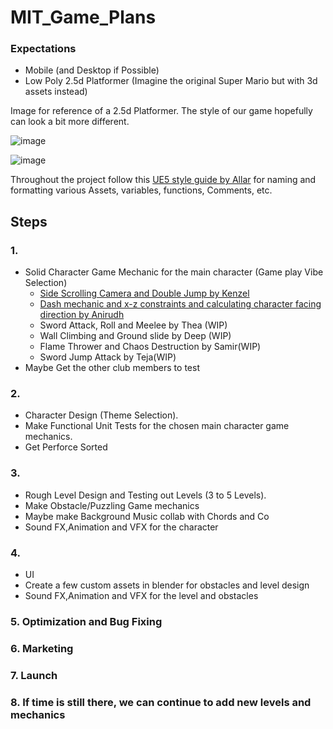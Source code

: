# MIT_Game_Plans

### Expectations
* Mobile (and Desktop if Possible)
* Low Poly 2.5d Platformer (Imagine the original Super Mario but with 3d assets instead)

Image for reference of a 2.5d Platformer. The style of our game hopefully can look a bit more different.

![image](https://user-images.githubusercontent.com/65004578/161414499-7bda9648-698e-4908-a879-150e4c25ae77.png)

![image](https://user-images.githubusercontent.com/65004578/161413963-bb7861f4-8324-4fff-80e1-3c9ee1f4c8f7.png)

Throughout the project follow this [UE5 style guide by Allar](https://github.com/Allar/ue5-style-guide) for naming and formatting various Assets, variables, functions, Comments, etc.

## Steps

### 1.  
*	Solid Character Game Mechanic for the main character (Game play Vibe Selection)
	*	[Side Scrolling Camera and Double Jump by Kenzel](https://youtu.be/gUVn7xhJPH8)
	*	[Dash mechanic and x-z constraints and calculating character facing direction by Anirudh](https://youtu.be/e1gwhWvBvSY)
	*	Sword Attack, Roll and Meelee by Thea (WIP)
	*	Wall Climbing and Ground slide by Deep (WIP)
	*	Flame Thrower and Chaos Destruction by Samir(WIP)
	*	Sword Jump Attack by Teja(WIP)
*	Maybe Get the other club members to test

### 2.	
*	Character Design (Theme Selection). 
*	Make Functional Unit Tests for the chosen main character game mechanics. 
* Get Perforce Sorted
 
### 3.	
*	Rough Level Design and Testing out Levels (3 to 5 Levels).
*	Make Obstacle/Puzzling Game mechanics
*	Maybe make Background Music collab with Chords and Co
*	Sound FX,Animation and VFX for the character

### 4.	
*	UI 
*	Create a few custom assets in blender for obstacles and level design
*	Sound FX,Animation and VFX for the level and obstacles

### 5.	Optimization and Bug Fixing

### 6.	Marketing 

### 7.	Launch

### 8.	If time is still there, we can continue to add new levels and mechanics
